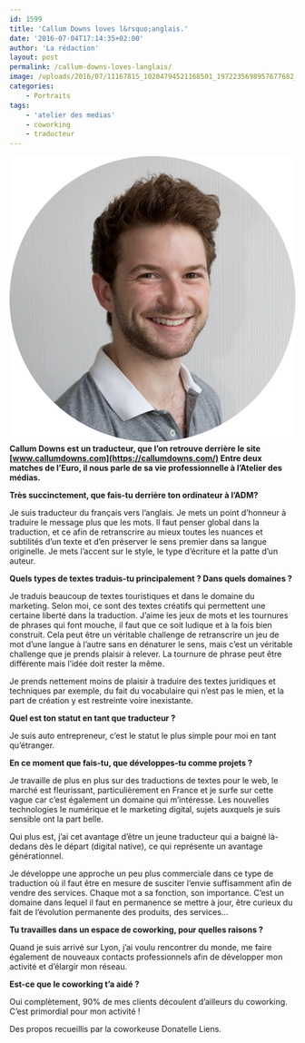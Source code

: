 ```yaml
---
id: 1599
title: 'Callum Downs loves l&rsquo;anglais.'
date: '2016-07-04T17:14:35+02:00'
author: 'La rédaction'
layout: post
permalink: /callum-downs-loves-langlais/
image: /uploads/2016/07/11167815_10204794521168501_1972235698957677682_o.jpg
categories:
    - Portraits
tags:
    - 'atelier des medias'
    - coworking
    - traducteur
---
```


![Callum Downs](/uploads/2016/07/Headshot-round.png)**Callum Downs est un traducteur, que l’on retrouve derrière le site [www.callumdowns.com](https://callumdowns.com/) Entre deux matches de l’Euro, il nous parle de sa vie professionnelle à l’Atelier des médias.**

**Très succinctement, que fais-tu derrière ton ordinateur à l’ADM?**

Je suis traducteur du français vers l’anglais. Je mets un point d’honneur à traduire le message plus que les mots. Il faut penser global dans la traduction, et ce afin de retranscrire au mieux toutes les nuances et subtilités d’un texte et d’en préserver le sens premier dans sa langue originelle. Je mets l’accent sur le style, le type d’écriture et la patte d’un auteur.

**Quels types de textes traduis-tu principalement ? Dans quels domaines ?**

Je traduis beaucoup de textes touristiques et dans le domaine du marketing. Selon moi, ce sont des textes créatifs qui permettent une certaine liberté dans la traduction. J’aime les jeux de mots et les tournures de phrases qui font mouche, il faut que ce soit ludique et à la fois bien construit. Cela peut être un véritable challenge de retranscrire un jeu de mot d’une langue à l’autre sans en dénaturer le sens, mais c’est un véritable challenge que je prends plaisir à relever. La tournure de phrase peut être différente mais l’idée doit rester la même.

Je prends nettement moins de plaisir à traduire des textes juridiques et techniques par exemple, du fait du vocabulaire qui n’est pas le mien, et la part de création y est restreinte voire inexistante.

**Quel est ton statut en tant que traducteur ?**

Je suis auto entrepreneur, c’est le statut le plus simple pour moi en tant qu’étranger.

**En ce moment que fais-tu, que développes-tu comme projets ?**

Je travaille de plus en plus sur des traductions de textes pour le web, le marché est fleurissant, particulièrement en France et je surfe sur cette vague car c’est également un domaine qui m’intéresse. Les nouvelles technologies le numérique et le marketing digital, sujets auxquels je suis sensible ont la part belle.

Qui plus est, j’ai cet avantage d’être un jeune traducteur qui a baigné là-dedans dès le départ (digital native), ce qui représente un avantage générationnel.

Je développe une approche un peu plus commerciale dans ce type de traduction où il faut être en mesure de susciter l’envie suffisamment afin de vendre des services. Chaque mot a sa fonction, son importance. C’est un domaine dans lequel il faut en permanence se mettre à jour, être curieux du fait de l’évolution permanente des produits, des services…

**Tu travailles dans un espace de coworking, pour quelles raisons ?**

Quand je suis arrivé sur Lyon, j’ai voulu rencontrer du monde, me faire également de nouveaux contacts professionnels afin de développer mon activité et d’élargir mon réseau.

**Est-ce que le coworking t’a aidé ?**

Oui complètement, 90% de mes clients découlent d’ailleurs du coworking. C’est primordial pour mon activité !

Des propos recueillis par la coworkeuse Donatelle Liens.
